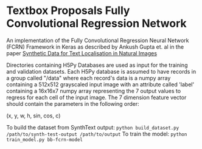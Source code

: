 # Textbox Proposals Fully Convolutional Regression Network

An implementation of the Fully Convolutional Regression Neural Network (FCRN) Framework in Keras as described by Ankush Gupta et. al in the paper [Synthetic Data for Text Localisation in Natural Images](https://arxiv.org/abs/1604.06646)

Directories containing H5Py Databases are used as input for the training and validation datasets. Each H5Py database is assumed to have records in a group called "/data" where each record's data is a numpy array containing a 512x512 grayscaled input image with an attribute called 'label' containing a 16x16x7 numpy array representing the 7 output values to regress for each cell of the input image. The 7 dimension feature vector should contain the parameters in the following order:

  (x, y, w, h, sin, cos, c)


To build the dataset from SynthText output: `python build_dataset.py /path/to/synth-test-output /path/to/output`
To train the model: `python train_model.py bb-fcrn-model`

